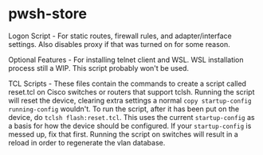 # pwsh-store

Logon Script - For static routes, firewall rules, and adapter/interface settings. Also disables proxy if that was turned on for some reason.

Optional Features - For installing telnet client and WSL. WSL installation process still a WIP. This script probably won't be used.

TCL Scripts - These files contain the commands to create a script called reset.tcl on Cisco switches or routers that support tclsh. Running the script will reset the device, clearing extra settings a normal `copy startup-config running-config` wouldn't. To run the script, after it has been put on the device, do `tclsh flash:reset.tcl`. This uses the current `startup-config` as a basis for how the device should be configured. If your `startup-config` is messed up, fix that first. Running the script on switches will result in a reload in order to regenerate the vlan database.
